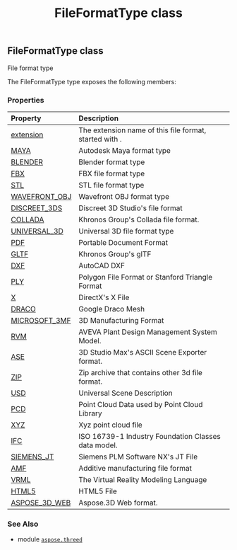 ﻿---
title: FileFormatType class
second_title: Aspose.3D for Python via .NET API References
description: 
type: docs
weight: 90
url: /python-net/aspose.threed/fileformattype/
is_root: false
---

## FileFormatType class

File format type



The FileFormatType type exposes the following members:

### Properties
| Property | Description |
| :- | :- |
| [extension](/3d/python-net/aspose.threed/fileformattype/extension) | The extension name of this file format, started with . |
| [MAYA](/3d/python-net/aspose.threed/fileformattype/maya) | Autodesk Maya format type |
| [BLENDER](/3d/python-net/aspose.threed/fileformattype/blender) | Blender format type |
| [FBX](/3d/python-net/aspose.threed/fileformattype/fbx) | FBX file format type |
| [STL](/3d/python-net/aspose.threed/fileformattype/stl) | STL file format type |
| [WAVEFRONT_OBJ](/3d/python-net/aspose.threed/fileformattype/wavefront_obj) | Wavefront OBJ format type |
| [DISCREET_3DS](/3d/python-net/aspose.threed/fileformattype/discreet_3ds) | Discreet 3D Studio's file format |
| [COLLADA](/3d/python-net/aspose.threed/fileformattype/collada) | Khronos Group's Collada file format. |
| [UNIVERSAL_3D](/3d/python-net/aspose.threed/fileformattype/universal_3d) | Universal 3D file format type |
| [PDF](/3d/python-net/aspose.threed/fileformattype/pdf) | Portable Document Format |
| [GLTF](/3d/python-net/aspose.threed/fileformattype/gltf) | Khronos Group's glTF |
| [DXF](/3d/python-net/aspose.threed/fileformattype/dxf) | AutoCAD DXF |
| [PLY](/3d/python-net/aspose.threed/fileformattype/ply) | Polygon File Format or Stanford Triangle Format |
| [X](/3d/python-net/aspose.threed/fileformattype/x) | DirectX's X File |
| [DRACO](/3d/python-net/aspose.threed/fileformattype/draco) | Google Draco Mesh |
| [MICROSOFT_3MF](/3d/python-net/aspose.threed/fileformattype/microsoft_3mf) | 3D Manufacturing Format |
| [RVM](/3d/python-net/aspose.threed/fileformattype/rvm) | AVEVA Plant Design Management System Model. |
| [ASE](/3d/python-net/aspose.threed/fileformattype/ase) | 3D Studio Max's ASCII Scene Exporter format. |
| [ZIP](/3d/python-net/aspose.threed/fileformattype/zip) | Zip archive that contains other 3d file format. |
| [USD](/3d/python-net/aspose.threed/fileformattype/usd) | Universal Scene Description |
| [PCD](/3d/python-net/aspose.threed/fileformattype/pcd) | Point Cloud Data used by Point Cloud Library |
| [XYZ](/3d/python-net/aspose.threed/fileformattype/xyz) | Xyz point cloud file |
| [IFC](/3d/python-net/aspose.threed/fileformattype/ifc) | ISO 16739-1 Industry Foundation Classes data model. |
| [SIEMENS_JT](/3d/python-net/aspose.threed/fileformattype/siemens_jt) | Siemens PLM Software NX's JT File |
| [AMF](/3d/python-net/aspose.threed/fileformattype/amf) | Additive manufacturing file format |
| [VRML](/3d/python-net/aspose.threed/fileformattype/vrml) | The Virtual Reality Modeling Language |
| [HTML5](/3d/python-net/aspose.threed/fileformattype/html5) | HTML5 File |
| [ASPOSE_3D_WEB](/3d/python-net/aspose.threed/fileformattype/aspose_3d_web) | Aspose.3D Web format. |



### See Also
* module [`aspose.threed`](..)

